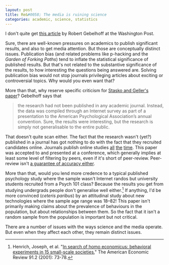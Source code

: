 ```yaml
---
layout: post
title: Re&#0058; The media is ruining science
categories: academic, science, statistics
---
```



I don't quite get [this article](https://www.washingtonpost.com/news/in-theory/wp/2016/08/17/the-media-is-ruining-science/?utm_term=.f67a1426ea2d#comments) by Robert Gebelhoff at the Washington Post.

Sure, there are well-known pressures on academics to publish significant results, and also to get media attention. But those are conceptually distinct issues. Publication bias (and related problems like p-hacking and the *Garden of Forking Paths*) tend to inflate the statistical significance of published results. But that's not related to the substantive significance of the results, to how interesting the questions being answered are. Solving publication bias would not stop journals privileging articles about exciting or controversial topics. Why would you even want that?

More than that, why reserve specific criticism for [Stasko and Geller's paper](http://www.apa.org/news/press/releases/2015/08/reframing-sexting.pdf)? Gebelhoff says that 

> the research had not been published in any academic journal. Instead, the data was compiled through an Internet survey as part of a presentation to the American Psychological Association’s annual convention. Sure, the results were interesting, but the research is simply not generalisable to the entire public.

That doesn't quite scan either. The fact that the research wasn't (yet?) published in a journal has got nothing to do with the fact that they recruited candidates online. Journals publish online studies [all](http://science.sciencemag.org/content/311/5762/854) [the](http://www.sciencedirect.com/science/article/pii/S0169207014000879) [time](https://dl.acm.org/citation.cfm?id=1935845). This paper was accepted to and presented at a conference, which generally implies at least some level of filtering by peers, even if it's short of peer-review. Peer-review isn't [a guarantee of accuracy either](http://retractionwatch.com/).

More than that, would you lend more credence to a typical published psychology study where the sample wasn't Internet randos but university students recruited from a Psych 101 class? Because the results you get from studying undergrads people don't generalise well either.[^fifteen] If anything, I'd be more convinced (*ceteris paribus*) by an attitudinal study about new technologies where the sample age range was 18&ndash;82! This paper isn't primarily making claims about the prevalence of behaviours in the population, but about relationships between them. So the fact that it isn't a random sample from the population is important but not critical.

There are a number of issues with the ways science and the media operate. But even when they affect each other, they remain distinct issues.

[^fifteen]: Henrich, Joseph, et al. "[In search of homo economicus: behavioral experiments in 15 small-scale societies.](https://www.jstor.org/stable/2677736)" The American Economic Review 91.2 (2001): 73-78.
